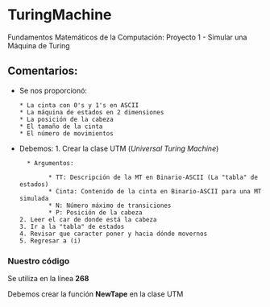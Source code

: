 # TuringMachine
Fundamentos Matemáticos de la Computación: Proyecto 1 - Simular una Máquina de Turing

## Comentarios:
* Se nos proporcionó:

	  * La cinta con 0's y 1's en ASCII
	  * La máquina de estados en 2 dimensiones
	  * La posición de la cabeza
	  * El tamaño de la cinta
	  * El número de movimientos

* Debemos:
	  1. Crear la clase UTM (*Universal Turing Machine*)

	    * Argumentos:

		      * TT: Descripción de la MT en Binario-ASCII (La "tabla" de estados)
		      * Cinta: Contenido de la cinta en Binario-ASCII para una MT simulada
		      * N: Número máximo de transiciones
		      * P: Posición de la cabeza
	  2. Leer el car de donde está la cabeza
	  3. Ir a la "tabla" de estados
	  4. Revisar que caracter poner y hacia dónde movernos
	  5. Regresar a (i)

### Nuestro código
Se utiliza en la línea **268**

Debemos crear la función **NewTape** en la clase UTM
